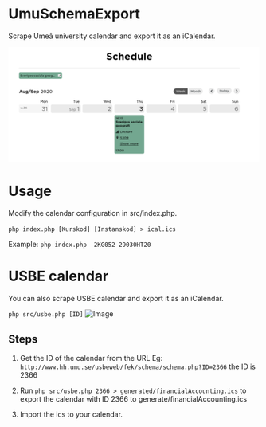 # UmuSchemaExport

Scrape Umeå university calendar and export it as an iCalendar.


![Image](/static/Schedule.png)

# Usage 
Modify the calendar configuration in src/index.php.

```php index.php [Kurskod] [Instanskod] > ical.ics```

Example: 
```php index.php  2KG052 29030HT20```


# USBE calendar
You can also scrape USBE calendar and export it as an iCalendar.

```php src/usbe.php [ID]```
![Image](/static/USBE.png)

## Steps
1. Get the ID of the calendar from the URL
Eg: ```http://www.hh.umu.se/usbeweb/fek/schema/schema.php?ID=2366``` the ID is 2366

2. Run ```php src/usbe.php 2366 > generated/financialAccounting.ics``` to export the calendar with ID 2366 to generate/financialAccounting.ics
3. Import the ics to your calendar.